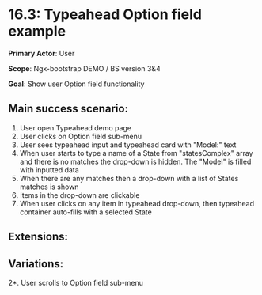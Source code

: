 16.3: Typeahead Option field example
====================================
**Primary Actor**: User

**Scope**: Ngx-bootstrap DEMO / BS version 3&4

**Goal**: Show user Option field functionality

Main success scenario:
----------------------
1. User open Typeahead demo page
2. User clicks on Option field sub-menu
3. User sees typeahead input and typeahead card with "Model:" text
4. When user starts to type a name of a State from "statesComplex" array and there is no matches the drop-down is hidden. The "Model" is filled with inputted data
5. When there are any matches then a drop-down with a list of States matches is shown
6. Items in the drop-down are clickable
7. When user clicks on any item in typeahead drop-down, then typeahead container auto-fills with a selected State

Extensions:
-----------

Variations:
-----------
2*. User scrolls to Option field sub-menu
